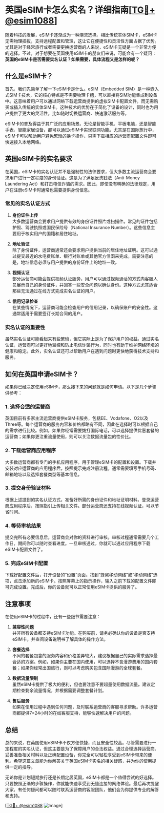 # 英国eSIM卡怎么实名？详细指南[[TG💪+ @esim1088](https://t.me/s/esim1088)]

随着科技的发展，eSIM卡逐渐成为一种潮流选择。相比传统实体SIM卡，eSIM卡无需物理插拔，支持远程配置和管理，这让它在便捷性和灵活性方面占据了优势。尤其是对于经常旅行或者需要更换运营商的人来说，eSIM卡无疑是一个非常方便的选择。不过，对于想要在英国使用eSIM卡的朋友们来说，可能会有一个疑问：**英国的eSIM卡是否需要实名认证？如果需要，具体流程又是怎样的呢？**

## 什么是eSIM卡？

首先，我们先简单了解一下eSIM卡是什么。eSIM（Embedded SIM）是一种嵌入式SIM卡技术，它的核心特点是不需要物理卡槽，可以直接将SIM功能集成到设备中。这意味着用户可以通过网络下载运营商提供的虚拟SIM卡配置文件，而无需购买或插入传统的实体SIM卡。这种技术的优势在于简化了设备的设计，同时也为用户提供了更大的灵活性，比如随时切换运营商、快速激活服务等。

eSIM卡的普及得益于其广泛的应用场景。无论是智能手机、平板电脑，还是智能手表、智能家居设备，都可以通过eSIM卡实现联网功能。尤其是在国际旅行中，eSIM卡可以帮助用户避免繁琐的换卡操作，只需下载相应的运营商配置文件即可快速接入本地网络。

## 英国eSIM卡的实名要求

在英国，eSIM卡的实名认证并不是强制性的法律要求，但大多数主流运营商会要求用户进行一定程度的身份验证。这是为了满足反洗钱法（Anti-Money Laundering Act）和打击电信诈骗的需求。因此，即使没有明确的法律规定，用户在注册eSIM卡时通常也需要提供身份信息。

### 常见的实名认证方式

1. **身份证件上传**  
   大多数运营商会要求用户提供有效的身份证件照片或扫描件。常见的证件包括护照、驾驶执照或国民保险号（National Insurance Number）。这些信息主要用于核实用户的国籍和居住地址。

2. **地址验证**  
   除了身份证件，运营商通常还会要求用户提供当前的居住地址证明。这可以通过提交最近的水电费账单、银行对账单或其他官方信函来完成。需要注意的是，地址信息必须与用户提供的身份证件上的地址一致。

3. **视频认证**  
   部分运营商可能会提供视频认证服务，用户可以通过视频通话的方式向客服人员展示自己的身份证件，并回答一些安全问题以确认身份。这种方式尤其适合那些无法通过在线方式完成实名认证的用户。

4. **信用记录检查**  
   在某些情况下，运营商可能会检查用户的信用记录，以确保账户的安全性。这通常适用于需要签订长期合同的用户。

### 实名认证的重要性

虽然实名认证可能看起来有些繁琐，但它实际上是为了保护用户的权益。通过实名认证，运营商可以更好地监控和防止电信诈骗行为，同时也有助于维护网络环境的健康和稳定。此外，实名认证还可以帮助用户在遇到问题时更快地获得技术支持和服务。

## 如何在英国申请eSIM卡？

如果你已经决定使用eSIM卡，那么接下来的问题就是如何申请。以下是几个步骤供参考：

### 1. 选择合适的运营商

英国目前有多家主流运营商提供eSIM卡服务，包括EE、Vodafone、O2以及Three等。每个运营商的服务内容和价格都略有不同，因此在选择时可以根据自己的需求进行比较。例如，如果你经常需要拨打国际电话，可以选择提供优惠套餐的运营商；如果你更注重流量使用，则可以关注数据流量包的性价比。

### 2. 下载运营商应用程序

大多数运营商都有专门的手机应用程序，用于管理eSIM卡的配置和设置。下载并安装对应运营商的应用程序后，按照提示完成注册流程。通常需要填写手机号码、邮箱地址以及选择套餐类型等基本信息。

### 3. 提交身份验证材料

根据上述提到的实名认证方式，准备好所需的身份证件和地址证明材料。登录运营商应用程序后，按照指引上传相关文件。部分运营商还支持在线视频认证，可以节省时间。

### 4. 等待审核结果

提交完所有必要信息后，运营商会对你的资料进行审核。审核过程通常需要几个工作日，期间你可以随时查看进度。一旦审核通过，你就可以通过应用程序下载eSIM卡配置文件了。

### 5. 完成eSIM卡配置

下载好配置文件后，打开设备的“设置”页面，找到“蜂窝移动网络”或“移动网络”选项，点击添加新的eSIM卡。按照屏幕上的指示操作，输入之前下载的配置文件即可完成设置。完成后，你的设备就可以正常使用eSIM卡提供的服务了。

## 注意事项

在使用eSIM卡的过程中，还有一些细节需要注意：

1. **兼容性问题**  
   并非所有设备都支持eSIM卡功能。在购买前，请务必确认你的设备是否支持eSIM卡，并查阅设备说明书了解具体的操作方法。

2. **套餐选择**  
   不同的套餐包含的服务内容和价格差异较大，建议根据自己的实际需求选择最合适的方案。例如，如果你主要在国内使用，可以选择不含漫游费用的国内套餐；如果你经常出国旅行，则可以考虑购买包含国际漫游的全球套餐。

3. **数据流量限制**  
   虽然eSIM卡提供了极大的便利，但也要注意不要超量使用数据流量。建议定期检查剩余流量情况，并根据需要调整套餐计划。

4. **售后服务**  
   如果在使用过程中遇到任何问题，及时联系运营商的客服寻求帮助。许多运营商都提供7×24小时的在线客服支持，能够快速解决用户的问题。

## 总结

总的来说，在英国使用eSIM卡不仅方便快捷，而且安全性较高。尽管需要进行一定程度的实名认证，但这主要是为了保障用户的合法权益。通过合理选择运营商、妥善准备相关材料以及正确配置设备，你完全可以轻松享受到eSIM卡带来的便利。希望这篇文章能为你解答关于英国eSIM卡实名的相关疑惑，并为你的使用提供一定的指导。

无论你是计划短期旅行还是长期定居英国，eSIM卡都是一个值得尝试的好选择。只要按照正确的步骤操作，你就能快速享受到无缝连接的网络体验。最后再次提醒大家，有任何疑问都可以随时联系运营商的客服团队，他们会为你提供专业的解答和支持。

[[TG💪+ @esim1088](https://t.me/s/esim1088) ![Image](https://i.postimg.cc/4NQfJmqS/Snipaste-2025-05-13-00-14-12.png)]